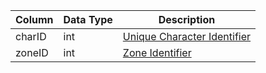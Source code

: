 | Column | Data Type | Description                                                                         |
| ------ | --------- | ----------------------------------------------------------------------------------- |
| charID | int       | [Unique Character Identifier](character_data.md)                                    |
| zoneID | int       | [Zone Identifier](https://eqemu.gitbook.io/server/categories/reference-lists/zones) |